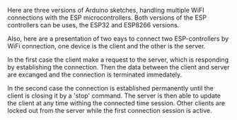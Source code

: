 Here are three versions of Arduino sketches, handling multiple WiFI connections with the ESP microcontrollers. Both versions of the ESP controllers can be uses, the ESP32 and ESP8266 versions.

Also, here are a presentation of two eays to connect two ESP-controllers by WiFi connection, one device is the client and the other is the server.

In the first case the client make a request to the server, which is responding by establishing the connection. Then the data between the client and server are excanged and the connection is terminated immedately.

In the second case the connection is established permanently until the client is closing it by a 'stop' command. The server is then able to update the client at any time withing the connected time session. Other clients are locked out from the server while the first connection session is active.
